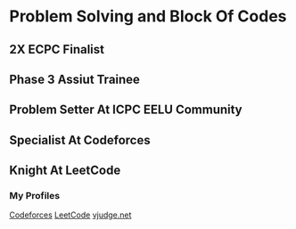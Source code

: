 <h1>Problem Solving and Block Of Codes</h1>
<h2>2X ECPC Finalist</h2>
<h2>Phase 3 Assiut Trainee</h2>
<h2>Problem Setter At ICPC EELU Community</h2>
<h2>Specialist At Codeforces</h2>
<h2>Knight At LeetCode</h2>


<h3>My Profiles</h3>

[Codeforces](https://codeforces.com/profile/Ahmed_Sayed-)  [LeetCode](https://leetcode.com/u/AhmedSayed1/)  [vjudge.net](https://vjudge.net/user/Ahmed_SA)

